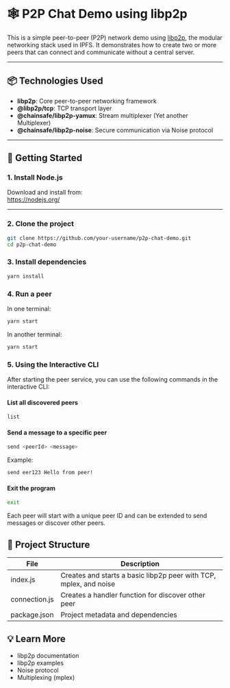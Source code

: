# 🕸️ P2P Chat Demo using libp2p

This is a simple peer-to-peer (P2P) network demo using [libp2p](https://libp2p.io/), the modular networking stack used in IPFS. It demonstrates how to create two or more peers that can connect and communicate without a central server.

---

## 📦 Technologies Used

- **libp2p**: Core peer-to-peer networking framework
- **@libp2p/tcp**: TCP transport layer
- **@chainsafe/libp2p-yamux**: Stream multiplexer (Yet another Multiplexer)
- **@chainsafe/libp2p-noise**: Secure communication via Noise protocol

---

## 🚀 Getting Started

### 1. Install Node.js

Download and install from:  
https://nodejs.org/

---

### 2. Clone the project

```bash
git clone https://github.com/your-username/p2p-chat-demo.git
cd p2p-chat-demo
```

### 3. Install dependencies

```bash
yarn install
```

### 4. Run a peer

In one terminal:

```bash
yarn start
```

In another terminal:

```bash
yarn start
```

### 5. Using the Interactive CLI

After starting the peer service, you can use the following commands in the interactive CLI:

#### List all discovered peers

```bash
list
```

#### Send a message to a specific peer

```bash
send <peerId> <message>
```

Example:

```bash
send eer123 Hello from peer!
```

#### Exit the program

```bash
exit
```

Each peer will start with a unique peer ID and can be extended to send messages or discover other peers.

## 🧱 Project Structure

| File          | Description                                                       |
| ------------- | ----------------------------------------------------------------- |
| index.js      | Creates and starts a basic libp2p peer with TCP, mplex, and noise |
| connection.js | Creates a handler function for discover other peer                |
| package.json  | Project metadata and dependencies                                 |

## 💡 Learn More

- libp2p documentation
- libp2p examples
- Noise protocol
- Multiplexing (mplex)
